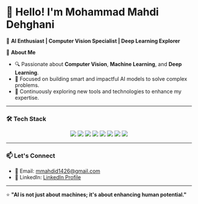 # 👋 **Hello! I'm Mohammad Mahdi Dehghani**  

🚀 **AI Enthusiast | Computer Vision Specialist | Deep Learning Explorer**  

🌟 **About Me**  
- 🔍 Passionate about **Computer Vision**, **Machine Learning**, and **Deep Learning**.  
- 🎯 Focused on building smart and impactful AI models to solve complex problems.  
- 🌱 Continuously exploring new tools and technologies to enhance my expertise.  

---

### 🛠️ **Tech Stack**  
<p align="center">
  <img src="https://img.shields.io/badge/Python-3776AB?style=for-the-badge&logo=python&logoColor=white" />
  <img src="https://img.shields.io/badge/TensorFlow-FF6F00?style=for-the-badge&logo=tensorflow&logoColor=white" />
  <img src="https://img.shields.io/badge/Keras-D00000?style=for-the-badge&logo=keras&logoColor=white" />
  <img src="https://img.shields.io/badge/OpenCV-5C3EE8?style=for-the-badge&logo=opencv&logoColor=white" />
  <img src="https://img.shields.io/badge/Jupyter-F37626?style=for-the-badge&logo=jupyter&logoColor=white" />
  <img src="https://img.shields.io/badge/YOLO-1D66FF?style=for-the-badge&logo=yolo&logoColor=white" />
  <img src="https://img.shields.io/badge/NumPy-013243?style=for-the-badge&logo=numpy&logoColor=white" />
  <img src="https://img.shields.io/badge/Pandas-150458?style=for-the-badge&logo=pandas&logoColor=white" />
</p>

---

### 📫 **Let's Connect**  
- 💌 Email: [mmahdid1426@gmail.com](mailto:mmahdid1426@gmail.com)  
- 💼 LinkedIn: [LinkedIn Profile](https://linkedin.com/in/mmd1426) 

---

⭐ **"AI is not just about machines; it's about enhancing human potential."**  
